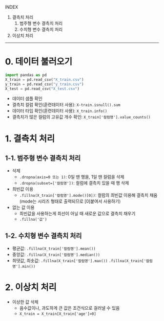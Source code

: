 INDEX
1. 결측치 처리
    1. 범주형 변수 결측치 처리
    2. 수치형 변수 결측치 처리
2. 이상치 처리

---
# 0. 데이터 불러오기

```python
import pandas as pd
X_train = pd.read_csv("X_train.csv")
y_train = pd.read_csv("y_train.csv")
X_test = pd.read_csv("X_test.csv")
```
- 데이터 샘플 확인
- 결측치 컬럼 확인(훈련데이터 사용): ```X-train.isnull().sum```
- 데이터 타입 확인(훈련데이터 사용): ```X_train.info() ```
- 결측치가 많은 컬럼의 고유값 개수 확인: ```X_train['컬럼명'].value_counts() ```

# 1. 결측치 처리
## 1-1. 범주형 변수 결측치 처리
- 삭제
    - `.dropna(axis=0 또는 1)`: 0일 땐 행을, 1일 땐 컬럼을 삭제
    - `.dropna(subset=['컬럼명'])`: 컬럼에 결측치 있을 때 행 삭제
- 최빈값 이용
    - `.fillna(X_train['컬럼명'].mode()[0])`: 컬럼의 최빈값 이용해 결측치 채움(mode는 시리즈 형태로 출력되므로 [0]붙여서 사용하기)
- 없는 값 이용
    - 최빈값을 사용하는게 최선이 아닐 때 새로운 값으로 결측치 채우기
    - `.fillna('값')`
## 1-2. 수치형 변수 결측치 처리
- 평균값: ```.fillna(X_train['컬럼명'].mean())```
- 중앙값: ```.fillna(X_train['컬럼명'].median())```
- 최댓값, 최솟값: 
```.fillna(X_train['컬럼명'].max())```
```.fillna(X_train['컬럼명'].min())```

# 2. 이상치 처리
- 이상한 값 삭제
    - 음수값이나, 과도하게 큰 값은 조건식으로 걸러낼 수 있음
    - ```X_train = X_train[X_train['age']>0]```

